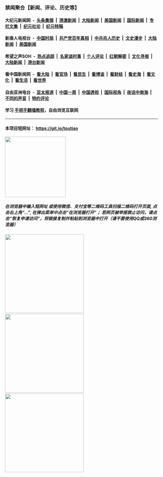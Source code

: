 ### 禁闻聚合【新闻、评论、历史等】

#### 大纪元新闻网 &nbsp;-&nbsp; [头条集锦](indexes/E头条集锦.md?t=02151456) &nbsp;|&nbsp; [港澳新闻](indexes/E港澳新闻.md?t=02151456)  &nbsp;|&nbsp; [大陆新闻](indexes/E大陆新闻.md?t=02151456) &nbsp;|&nbsp; [美国新闻](indexes/E美国新闻.md?t=02151456) &nbsp;|&nbsp; [国际新闻](indexes/E国际新闻.md?t=02151456) &nbsp;|&nbsp; [专栏文集](indexes/E专栏文集.md?t=02151456) &nbsp;|&nbsp; [纪元社论](indexes/E纪元社论.md?t=02151456) &nbsp;|&nbsp; [纪元特稿](indexes/E纪元特稿.md?t=02151456) 

#### 新唐人电视台 &nbsp;-&nbsp; [中国时局](indexes/N中国时局.md?t=02151456) &nbsp;|&nbsp; [共产党百年真相](indexes/N共产党百年真相.md?t=02151456) &nbsp;|&nbsp; [中共杀人历史](indexes/N中共杀人历史.md?t=02151456) &nbsp;|&nbsp; [文史漫步](indexes/N文史漫步.md?t=02151456) &nbsp;|&nbsp; [大陆新闻](indexes/N大陆新闻.md?t=02151456) &nbsp;|&nbsp; [美国新闻](indexes/N美国新闻.md?t=02151456)

#### 希望之声SOH &nbsp;-&nbsp; [热点追踪](indexes/H热点追踪.md?t=02151456) &nbsp;|&nbsp; [名家谈时事](indexes/H名家谈时事.md?t=02151456) &nbsp;|&nbsp; [个人评论](indexes/H个人评论.md?t=02151456)  &nbsp;|&nbsp; [红朝解密](indexes/H红朝解密.md?t=02151456) &nbsp;|&nbsp; [文化寻根](indexes/H文化寻根.md?t=02151456) &nbsp;|&nbsp; [大陆新闻](indexes/H大陆新闻.md?t=02151456) &nbsp;|&nbsp; [港台新闻](indexes/H港台新闻.md?t=02151456)

#### 看中国新闻网 &nbsp;-&nbsp; [看大陆](indexes/S看大陆.md?t=02151456) &nbsp;|&nbsp; [看官场](indexes/S看官场.md?t=02151456) &nbsp;|&nbsp; [看民生](indexes/S看民生.md?t=02151456)  &nbsp;|&nbsp; [看博谈](indexes/S看博谈.md?t=02151456) &nbsp;|&nbsp; [看财经](indexes/S看财经.md?t=02151456) &nbsp;|&nbsp; [看史海](indexes/S看史海.md?t=02151456) &nbsp;|&nbsp; [看文化](indexes/S看文化.md?t=02151456) &nbsp;|&nbsp; [看生活](indexes/S看生活.md?t=02151456) &nbsp;|&nbsp; [看世界](indexes/S看世界.md?t=02151456)

#### 自由亚洲电台 &nbsp;-&nbsp; [亚太报道](indexes/R亚太报道.md?t=02151456) &nbsp;|&nbsp; [中国一周](indexes/R中国一周.md?t=02151456) &nbsp;|&nbsp; [中国透视](indexes/R中国透视.md?t=02151456)  &nbsp;|&nbsp; [国际视角](indexes/R国际视角.md?t=02151456) &nbsp;|&nbsp; [夜话中南海](indexes/R夜话中南海.md?t=02151456) &nbsp;|&nbsp; [不同的声音](indexes/R不同的声音.md?t=02151456) &nbsp;|&nbsp; [特约评论](indexes/R特约评论.md?t=02151456)

#### 学习 [手把手翻墙教程](https://github.com/gfw-breaker/guides/wiki)，自由浏览互联网

----

#### 本项目短网址： https://git.io/toutiao
<img src="https://raw.githubusercontent.com/gfw-breaker/banned-news/master/scripts/img/qr.png" width="200px"/>  

##### 在浏览器中输入短网址 或使用微信、支付宝等二维码工具扫描二维码打开页面, 点击右上角"...", 在弹出菜单中点击“在浏览器打开”； 若网页被举报禁止访问，请点击“恢复申请访问”，将链接复制并粘贴到浏览器中打开（请不要使用QQ或360浏览器）

<img src="https://raw.githubusercontent.com/gfw-breaker/banned-news/master/scripts/img/1.png" width="260px"/> &nbsp; <img src="https://raw.githubusercontent.com/gfw-breaker/banned-news/master/scripts/img/2.png" width="260px"/> &nbsp; <img src="https://raw.githubusercontent.com/gfw-breaker/banned-news/master/scripts/img/3.png" width="260px"/>
